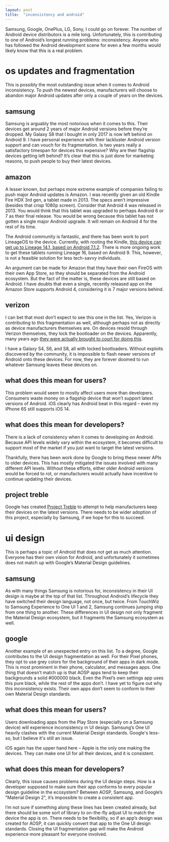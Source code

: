 ```yaml
---
layout: post
title:  "inconsistency and android"
---
```


Samsung, Google, OnePlus, LG, Sony, I could go on forever. The number of Android device distributors is a mile long. Unfortunately, this is contributing to one of Android’s longest running problems: inconsistency.  Anyone who has followed the Android development scene for even a few months would likely know that this is a real problem.

# os updates and fragmentation
This is possibly the most outstanding issue when it comes to Android inconsistency. To push the newest devices, manufacturers will choose to abandon major Android updates after only a couple of years on the devices. 

## samsung
Samsung is arguably the most notorious when it comes to this. Their devices get around 2 years of major Android versions before they’re dropped. My Galaxy S8 that I bought in only 2017 is now left behind on Android 9. I have personal experience with their lackluster Android version support and can vouch for its fragmentation. Is two years really a satisfactory timespan for devices this expensive? Why are their flagship devices getting left behind? It’s clear that this is just done for marketing reasons, to push people to buy their latest devices.

## amazon
A lesser known, but perhaps more extreme example of companies failing to push major Android updates is Amazon. I was recently given an old Kindle Fire HDX 3rd gen, a tablet made in 2013. The specs aren’t impressive (besides that crisp 1080p screen). Consider that Android 4 was released in 2013. You would think that this tablet was upgraded to perhaps Android 6 or 7 as their final release. You would be wrong because this tablet has not gotten a single major Android upgrade. It will remain on Android 4 for the rest of its time. 

The Android community is fantastic, and there has been work to port LineageOS to the device. Currently, with rooting the Kindle, [this device can get up to Lineage 14.1, based on Android 7.1.2](https://forum.xda-developers.com/t/rom-05-jul-2020-lineageos-14-1.3517481/). There is more ongoing work to get these tablets running Lineage 16, based on Android 9. This, however, is not a feasible solution for less tech-savvy individuals. 

An argument can be made for Amazon that they have their own FireOS with their own App Store, so they should be separated from the Android ecosystem.  But the fact of the matter is, these devices are still based on Android. I have doubts that even a single, recently released app on the Amazon Store supports Android 4, considering it is 7 major versions behind.

## verizon
I can bet that most don’t expect to see this one in the list. Yes, Verizon is contributing to this fragmentation as well, although perhaps not as directly as device manufacturers themselves are. On devices resold through Verizon themselves, they lock the bootloader on the devices. Apparently, many years ago [they were actually brought to court for doing this](https://www.extremetech.com/computing/120771-what-is-a-bootloader-and-why-does-verizon-want-them-locked).

I have a Galaxy S4, S6, and S8, all with locked bootloaders. Without exploits discovered by the community, it is impossible to flash newer versions of Android onto these devices. For now, they are forever doomed to run whatever Samsung leaves these devices on. 

## what does this mean for users?
This problem would seem to mostly affect users more than developers. Consumers waste money on a flagship device that won’t support latest versions of Android. iOS clearly has Android beat in this regard – even my iPhone 6S still supports iOS 14.  

## what does this mean for developers?
There is a lack of consistency when it comes to developing on Android. Because API levels widely vary within the ecosystem, it becomes difficult to support most of the market if you just want to target the latest versions. 

Thankfully, there has been work done by Google to bring these newer APIs to older devices. This has mostly mitigated the issues involved with many different API levels. Without these efforts, either older Android versions would be forced to rot, or manufacturers would actually have incentive to continue updating their devices. 

## project treble
Google has created [Project Treble](https://android-developers.googleblog.com/2017/05/here-comes-treble-modular-base-for.html) to attempt to help manufacturers keep their devices on the latest versions. There needs to be wider adoption of this project, especially by Samsung, if we hope for this to succeed. 

# ui design 
This is perhaps a topic of Android that does not get as much attention. Everyone has their own vision for Android, and unfortunately it sometimes does not match up with Google’s Material Design guidelines.

## samsung
As with many things Samsung is notorious for, inconsistency in their UI design is maybe at the top of that list. Throughout Android’s lifecycle they have switched their design language, not once, but twice. From TouchWiz to Samsung Experience to One UI 1 and 2, Samsung continues jumping ship from one thing to another. These differences in UI design not only fragment the Material Design ecosystem, but it fragments the Samsung ecosystem as well. 

## google
Another example of an unexpected entry on this list. To a degree, Google contributes to the UI design fragmentation as well. For their Pixel phones, they opt to use grey colors for the background of their apps in dark mode. This is most prominent in their phone, calculator, and messages apps. One thing that doesn’t match up is that AOSP apps tend to keep their backgrounds a solid #000000 black. Even the Pixel’s own settings app uses this pure black, while the rest of the apps don’t. I have yet to figure out why this inconsistency exists. Their own apps don’t seem to conform to their own Material Design standards.

## what does this mean for users?
Users downloading apps from the Play Store (especially on a Samsung device) will experience inconsistency in UI design. Samsung’s One UI heavily clashes with the current Material Design standards. Google's less-so, but I believe it's still an issue.

iOS again has the upper hand here – Apple is the only one making the devices. They can make one UI for all their devices, and it is consistent. 

## what does this mean for developers?
Clearly, this issue causes problems during the UI design steps. How is a developer supposed to make sure their app conforms to every popular design guideline in the ecosystem? Between AOSP, Samsung, and Google’s "Material Design 2", it’s impossible to create a consistent app. 

I’m not sure if something along these lines has been created already, but there should be some sort of library to on-the-fly adjust UI to match the device the app is on. There needs to be flexibility, so if an app’s design was created for AOSP, it can quickly convert that app to the One UI design standards. Closing the UI fragmentation gap will make the Android experience more pleasant for everyone involved.  